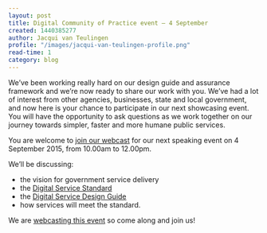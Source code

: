 ```yaml
---
layout: post
title: Digital Community of Practice event – 4 September
created: 1440385277
author: Jacqui van Teulingen
profile: "/images/jacqui-van-teulingen-profile.png"
read-time: 1
category: blog
---
```

We’ve been working really hard on our design guide and assurance framework and we’re now ready to share our work with you. We’ve had a lot of interest from other agencies, businesses, state and local government, and now here is your chance to participate in our next showcasing event. You will have the opportunity to ask questions as we work together on our journey towards simpler, faster and more humane public services.

You are welcome to <a href="http://livestream.ssc.gov.au/dto/4september2015/">join our webcast</a> for our next speaking event on 4 September 2015, from 10.00am to 12.00pm.

We’ll be discussing:

* the vision for government service delivery 
* the [Digital Service Standard](/for-digital-service-teams/standard/)
* the [Digital Service Design Guide](/for-digital-service-teams/standard/design-guides/)
* how services will meet the standard.

We are [webcasting this event](http://livestream.ssc.gov.au/dto/4september2015/) so come along and join us!
